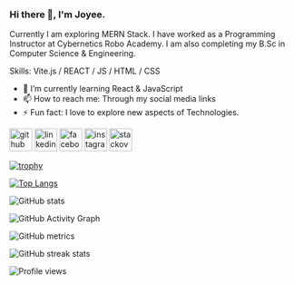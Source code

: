 
### Hi there 👋, I'm Joyee.

Currently I am exploring MERN Stack. I have worked as a Programming Instructor at Cybernetics Robo Academy. I am also completing my B.Sc in Computer Science & Engineering.

Skills: Vite.js / REACT / JS / HTML / CSS

- 🌱 I’m currently learning React & JavaScript 
- 📫 How to reach me: Through my social media links 
- ⚡ Fun fact: I love to explore new aspects of Technologies. 


[<img src='https://cdn.jsdelivr.net/npm/simple-icons@3.0.1/icons/github.svg' alt='github' height='40'>](https://github.com/ck-joyee)  [<img src='https://cdn.jsdelivr.net/npm/simple-icons@3.0.1/icons/linkedin.svg' alt='linkedin' height='40'>](https://www.linkedin.com/in/https://www.linkedin.com/in/joyee-chakraborty-8b5b50229/)  [<img src='https://cdn.jsdelivr.net/npm/simple-icons@3.0.1/icons/facebook.svg' alt='facebook' height='40'>](https://www.facebook.com/https://www.facebook.com/joyee.chakraborty.9822?mibextid=ZbWKwL)  [<img src='https://cdn.jsdelivr.net/npm/simple-icons@3.0.1/icons/instagram.svg' alt='instagram' height='40'>](https://www.instagram.com/https://instagram.com/joyee_ck?igshid=MzNlNGNkZWQ4Mg==/)  [<img src='https://cdn.jsdelivr.net/npm/simple-icons@3.0.1/icons/stackoverflow.svg' alt='stackoverflow' height='40'>](https://stackoverflow.com/users/https://stackoverflow.com/)  

[![trophy](https://github-profile-trophy.vercel.app/?username=ck-joyee)](https://github.com/ryo-ma/github-profile-trophy)

[![Top Langs](https://github-readme-stats.vercel.app/api/top-langs/?username=ck-joyee)](https://github.com/anuraghazra/github-readme-stats)

![GitHub stats](https://github-readme-stats.vercel.app/api?username=ck-joyee&show_icons=true)  

![GitHub Activity Graph](https://activity-graph.herokuapp.com/graph?username=ck-joyee)  

![GitHub metrics](https://metrics.lecoq.io/ck-joyee)  

![GitHub streak stats](https://streak-stats.demolab.com/?user=ck-joyee)  

![Profile views](https://gpvc.arturio.dev/ck-joyee)  
